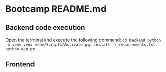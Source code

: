 # Bootcamp README.md
## Backend code execution
Open the terminal and execute the following command:
    ```
    cd backend
    python -m venv venv
    venv/Scripts/Activate
    pip install -r requirements.txt
    python app.py
    ```

## Frontend 

